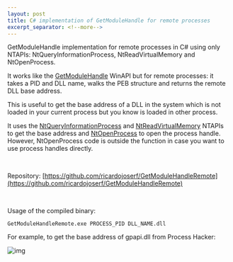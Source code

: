 ```yaml
---
layout: post
title: C# implementation of GetModuleHandle for remote processes
excerpt_separator: <!--more-->
---
```


GetModuleHandle implementation for remote processes in C# using only NTAPIs: NtQueryInformationProcess, NtReadVirtualMemory and NtOpenProcess.


<!--more-->

It works like the [GetModuleHandle](https://learn.microsoft.com/en-us/windows/win32/api/libloaderapi/nf-libloaderapi-getmodulehandlea) WinAPI but for remote processes: it takes a PID and DLL name, walks the PEB structure and returns the remote DLL base address.

This is useful to get the base address of a DLL in the system which is not loaded in your current process but you know is loaded in other process.

It uses the [NtQueryInformationProcess](https://learn.microsoft.com/en-us/windows/win32/api/winternl/nf-winternl-ntqueryinformationprocess) and [NtReadVirtualMemory](http://undocumented.ntinternals.net/index.html?page=UserMode%2FUndocumented%20Functions%2FMemory%20Management%2FVirtual%20Memory%2FNtReadVirtualMemory.html) NTAPIs to get the base address and [NtOpenProcess](https://learn.microsoft.com/en-us/windows-hardware/drivers/ddi/ntddk/nf-ntddk-ntopenprocess) to open the process handle. However, NtOpenProcess code is outside the function in case you want to use process handles directly.


<br>

Repository: [https://github.com/ricardojoserf/GetModuleHandleRemote](https://github.com/ricardojoserf/GetModuleHandleRemote)


<br>

Usage of the compiled binary:

```
GetModuleHandleRemote.exe PROCESS_PID DLL_NAME.dll
```

For example, to get the base address of gpapi.dll from Process Hacker:

![img](https://raw.githubusercontent.com/ricardojoserf/ricardojoserf.github.io/master/images/getmodulehandleremote/Screenshot_1.png)

<br>
